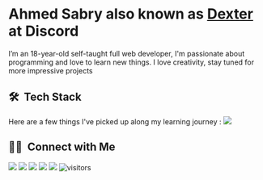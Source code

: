# Ahmed Sabry also known as [Dexter](https://discord.com/users/780079091172900884) at **Discord**

I’m an 18-year-old self-taught full web developer, I'm passionate about programming and love to learn new things. I love creativity, stay tuned for more impressive projects


## 🛠 &nbsp;Tech Stack

Here are a few things I've picked up along my learning journey : 
 <img src="https://skillicons.dev/icons?i=html,css,javascript,tailwindcss,nextjs,react,github,mongodb,github,linkedin,nodejs,git,express,jquery,vue,linux,heroku,bootstrap,css,discord,discordbots,git,github,markdown,nginx,nuxtjs,typescript,vscode,sass,ubuntu&theme=dark" />

## 🤝🏻 &nbsp;Connect with Me

<a href="https://discord.com/users/780079091172900884"><img src="https://img.shields.io/badge/Discord-7289DA?style=for-the-badge&logo=discord&logoColor=white"/></a>
<a href="mailto:ahmedsabry5364@gmail.com"><img src="https://img.shields.io/badge/Gmail-D14836?style=for-the-badge&logo=gmail&logoColor=white"/></a>
<a href="https://twitter.com/dexterdoesdev"><img src="https://img.shields.io/badge/Twitter-1DA1F2?style=for-the-badge&logo=twitter&logoColor=white"/></a>
<a href="https://github.com/DexterTheDev/"><img src="https://img.shields.io/badge/GitHub-100000?style=for-the-badge&logo=github&logoColor=white"/></a>
<a href="https://paypal.me/dexterthedev"><img src="https://img.shields.io/badge/PayPal-00457C?style=for-the-badge&logo=paypal&logoColor=white"/></a>
![visitors](https://visitor-badge.laobi.icu/badge?page_id=DexterTheDev)
